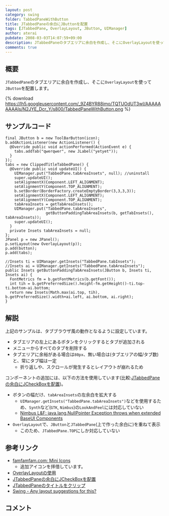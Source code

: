 ```yaml
---
layout: post
category: swing
folder: TabbedPaneWithButton
title: JTabbedPaneの余白にJButtonを配置
tags: [JTabbedPane, OverlayLayout, JButton, UIManager]
author: aterai
pubdate: 2008-03-03T14:07:59+09:00
description: JTabbedPaneのタブエリアに余白を作成し、そこにOverlayLayoutを使ってJButtonを配置します。
comments: true
---
```

## 概要
`JTabbedPane`のタブエリアに余白を作成し、そこに`OverlayLayout`を使って`JButton`を配置します。

{% download https://lh5.googleusercontent.com/_9Z4BYR88imo/TQTUOdUT3wI/AAAAAAAAAls/N2JYE_Dcr_Y/s800/TabbedPaneWithButton.png %}

## サンプルコード
<pre class="prettyprint"><code>final JButton b = new ToolBarButton(icon);
b.addActionListener(new ActionListener() {
  @Override public void actionPerformed(ActionEvent e) {
    tabs.addTab("qwerqwer", new JLabel("yetyet"));
  }
});
tabs = new ClippedTitleTabbedPane() {
  @Override public void updateUI() {
    UIManager.put("TabbedPane.tabAreaInsets", null); //uninstall
    super.updateUI();
    setAlignmentX(Component.LEFT_ALIGNMENT);
    setAlignmentY(Component.TOP_ALIGNMENT);
    b.setBorder(BorderFactory.createEmptyBorder(3,3,3,3));
    setAlignmentX(Component.LEFT_ALIGNMENT);
    setAlignmentY(Component.TOP_ALIGNMENT);
    tabAreaInsets = getTabAreaInsets();
    UIManager.put("TabbedPane.tabAreaInsets",
                  getButtonPaddingTabAreaInsets(b, getTabInsets(), tabAreaInsets));
    super.updateUI();
  }
  private Insets tabAreaInsets = null;
};
JPanel p = new JPanel();
p.setLayout(new OverlayLayout(p));
p.add(button);
p.add(tabs);
</code></pre>

<pre class="prettyprint"><code>//Insets ti = UIManager.getInsets("TabbedPane.tabInsets");
//Insets ai = UIManager.getInsets("TabbedPane.tabAreaInsets");
public Insets getButtonPaddingTabAreaInsets(JButton b, Insets ti, Insets ai) {
  FontMetrics fm = b.getFontMetrics(b.getFont());
  int tih = b.getPreferredSize().height-fm.getHeight()-ti.top-ti.bottom-ai.bottom;
  return new Insets(Math.max(ai.top, tih), b.getPreferredSize().width+ai.left, ai.bottom, ai.right);
}
</code></pre>

## 解説
上記のサンプルは、タブブラウザ風の動作となるように設定しています。

- タブエリアの左上にあるボタンをクリックするとタブが追加される
- メニューからすべてのタブを削除する
- タブエリアに余裕がある場合は`80px`、無い場合は(タブエリアの幅/タブ数)と、常にタブ幅は一定
    - 折り返しや、スクロールが発生するとレイアウトが崩れるため

<!-- dummy comment line for breaking list -->

コンポーネントの追加には、以下の方法を使用しています(比較:[JTabbedPaneの余白にJCheckBoxを配置](http://ateraimemo.com/Swing/TabbedPaneWithCheckBox.html))。

- ボタンの幅だけ、`tabAreaInsets`の左余白を拡大する
    - `UIManager.getInsets("TabbedPane.tabAreaInsets")`などを使用するため、`Synth`など(`GTK`, `Nimbus`)の`LookAndFeel`には対応していない
    - [Nimbus L&F: java.lang.NullPointer Exception throws when extended BaseUI Components](http://bugs.java.com/bugdatabase/view_bug.do?bug_id=6634504)
- `OverlayLayout`で、`JButton`と`JTabbedPane`(上で作った余白に)を重ねて表示
    - このため、`JTabbedPane.TOP`にしか対応していない

<!-- dummy comment line for breaking list -->

## 参考リンク
- [famfamfam.com: Mini Icons](http://www.famfamfam.com/lab/icons/mini/)
    - 追加アイコンを拝借しています。
- [OverlayLayoutの使用](http://ateraimemo.com/Swing/OverlayLayout.html)
- [JTabbedPaneの余白にJCheckBoxを配置](http://ateraimemo.com/Swing/TabbedPaneWithCheckBox.html)
- [JTabbedPaneのタイトルをクリップ](http://ateraimemo.com/Swing/ClippedTabLabel.html)
- [Swing - Any layout suggestions for this?](https://forums.oracle.com/thread/1389350)

<!-- dummy comment line for breaking list -->

## コメント
